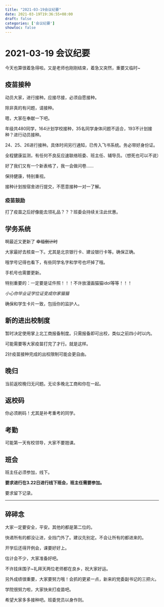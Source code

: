 ```yaml
---
title: "2021-03-19会议纪要"
date: 2021-03-19T19:36:55+08:00
draft: false
categories: ['会议纪要']
showtoc: false
---
```

# 2021-03-19 会议纪要

今天也算很着急得啦。又是老师也刚刚结束，着急又突然，重要又临时~

## 疫苗接种

动员大家，进行接种。应接尽接，必须自愿接种。

除非真的有问题，请接种。

嗯，大家在奉献一下吧。

年级共480同学，164计划学校接种，35名同学身体问题不适合，193不计划接种？进行动员接种。

24、25、26进行接种。具体时间另行通知，已传入飞书系统。务必带好身份证。

全程健康监测，有任何不良反应速联络班委、班主任、辅导员。（想死也可以不说）

好了我们又有一个新表格了，我一会做问卷……

保持健康，特别重视。

接种计划按宿舍进行提交，不愿意接种一对一了解。

### 疫苗鼓励

打了疫苗之后好像能去领礼品？？？班委会持续关注此优惠。

## 学务系统

啊最近又更新了 ~~幸福倒计时~~

大家最好去核查一下。尤其是北京银行卡、建设银行卡等。确保正确。

哦学号记得也看下，有些同学名字和学号也坏掉了哦。

手机号也需要更新。

特别重要的：一定要是证件照！！！不许放漫画猫猫idol等等！！！

*小心你毕业证学位证变成你家猫猫*

确保和学生卡片一致，包括你的监护人。

## 新的进出校制度

暂时决定使用掌上北工商报备制度。只需报备即可出校，类似之前四小时以内。

可能需要等大家疫苗打完了才行。就是这样。

2针疫苗接种完成的出校限制可能会更自由。

## 晚归

当前返校晚归无问题。无论多晚北工商和你在一起。

## 返校码

你必须刷码！尤其是补考重考的同学。

## 考勤

可能第一天有校领导，大家不要翘课。

## 班会

班主任必须参加，线下。

**要求进行在3.22日进行线下班会，班主任需要参加。**

要求留下记录。

- - -
## 碎碎念

大家一定要安全，平安。其他的都是第二位的。

快递所有的都没让进，全挡门外了。建议先别定。不会让所有的都进来的。

开学后还得开例会，课要好好上。

估计会不少，大家准备好吧。

不许挂床围子~礼拜天两位老师都在良乡，祝大家好运。

另外成绩很重要，大家要努力哦！会抓的更紧一点，新来的党委副书记的三把火。

学院很努力啦，大家快来打疫苗吧。

希望大家多多接种吧。班委党员以身作则。

